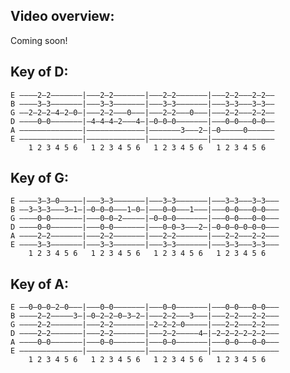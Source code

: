 <!-- ---
layout: practice
title: Norweigian Wood in any key
slug: "3"
date: 2018-07-23
--- -->

<!-- ## Video Overview

<iframe width="560" height="315" src="https://www.youtube.com/embed/s1yXG7HYTuY?showinfo=0" frameborder="0" allowfullscreen></iframe> -->

## Video overview:

Coming soon!

## Key of D:

    E ––––2–2–––––––|–––2–2–––––––|–––2–2–––––––|–––2–2–––2–2––
    B ––––3–3–––––––|–––3–3–––––––|–––3–3–––––––|–––3–3–––3–3––
    G ––2–2–2–4–2–0–|–––2–2–––0–––|–––2–2–––0–––|–––2–2–––2–2––
    D ––––0–0–––––––|–4–4–4–2–––4–|–0–0–0–––––––|–––0–0–––0–0––
    A ––––––––––––––|–––––––––––––|–––––––3–––2–|–0–––––0––––––
    E ––––––––––––––|–––––––––––––|–––––––––––––|––––––––––––––
        1 2 3 4 5 6   1 2 3 4 5 6   1 2 3 4 5 6   1 2 3 4 5 6

## Key of G:

    E ––––3–3–0–––––|–––3–3–––––––|–––3–3–––––––|–––3–3–––3–3–––
    B ––3–3–3–––3–1–|–0–0–0–––1–0–|–––0–0–––1–––|–––0–0–––0–0–––
    G ––––0–0–––––––|–––0–0–2–––––|–0–0–0–––––––|–––0–0–––0–0–––
    D ––––0–0–––––––|–––0–0–––––––|–––0–0–3–––2–|–0–0–0–0–0–0–––
    A ––––2–2–––––––|–––2–2–––––––|–––2–2–––––––|–––2–2–––2–2–––
    E ––––3–3–––––––|–––3–3–––––––|–––3–3–––––––|–––3–3–––3–3–––
        1 2 3 4 5 6   1 2 3 4 5 6   1 2 3 4 5 6   1 2 3 4 5 6

## Key of A:

    E ––0–0–0–2–0–––|–––0–0–––––––|–––0–0–––––––|–––0–0–––0–0–––
    B ––––2–2–––––3–|–0–2–2–0–3–2–|–––2–2–––3–––|–––2–2–––2–2–––
    G ––––2–2–––––––|–––2–2–––––––|–2–2–2–0–––––|–––2–2–––2–2–––
    D ––––2–2–––––––|–––2–2–––––––|–––2–2–––––4–|–2–2–2–2–2–2–––
    A ––––0–0–––––––|–––0–0–––––––|–––0–0–––––––|–––0–0–––0–0–––
    E ––––––––––––––|–––––––––––––|–––––––––––––|–––––––––––––––
        1 2 3 4 5 6   1 2 3 4 5 6   1 2 3 4 5 6   1 2 3 4 5 6
